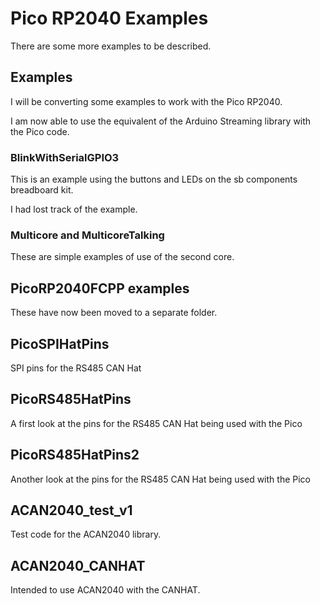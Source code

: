 # Pico RP2040 Examples

There are some more examples to be described.

## Examples

I will be converting some examples to work with the Pico RP2040.

I am now able to use the equivalent of the Arduino Streaming library with the Pico code.

### BlinkWithSerialGPIO3

This is an example using the buttons and LEDs on the sb components breadboard kit.

I had lost track of the example.

### Multicore and MulticoreTalking

These are simple examples of use of the second core.

## PicoRP2040FCPP examples

These have now been moved to a separate folder.

## PicoSPIHatPins

SPI pins for the RS485 CAN Hat

## PicoRS485HatPins

A first look at the pins for the RS485 CAN Hat being used with the Pico

## PicoRS485HatPins2

Another look at the pins for the RS485 CAN Hat being used with the Pico

## ACAN2040_test_v1

Test code for the ACAN2040 library.

## ACAN2040_CANHAT

Intended to use ACAN2040 with the CANHAT.
